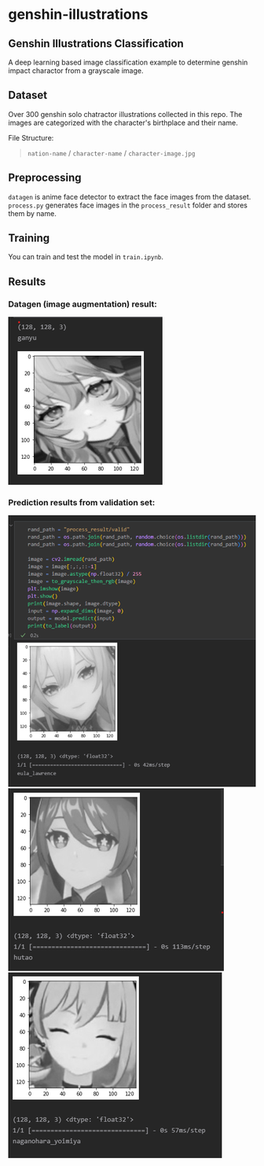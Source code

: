 ﻿# genshin-illustrations

## Genshin Illustrations Classification
A deep learning based image classification example to determine genshin impact charactor from a grayscale image.

## Dataset

Over 300 genshin solo chatractor illustrations collected in this repo. The images are categorized with the character's birthplace and their name.

File Structure:
> `nation-name` / `character-name` / `character-image.jpg`

## Preprocessing
`datagen` is anime face detector to extract the face images from the dataset. `process.py` generates face images in the `process_result` folder and stores them by name.

## Training
You can train and test the model in `train.ipynb`.

## Results

### Datagen (image augmentation) result:  
![datagen result](datagen_result.png)  

### Prediction results from validation set:  
![result1](prediction_result.png)  
![result2](prediction_result2.png)  
![result3](prediction_result3.png)  
